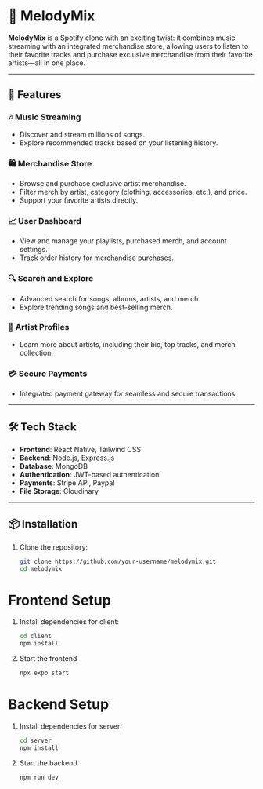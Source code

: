 # 🎵 MelodyMix

**MelodyMix** is a Spotify clone with an exciting twist: it combines music streaming with an integrated merchandise store, allowing users to listen to their favorite tracks and purchase exclusive merchandise from their favorite artists—all in one place.

---

## 🚀 Features

### 🎶 **Music Streaming**

- Discover and stream millions of songs.
- Explore recommended tracks based on your listening history.

### 🛍️ **Merchandise Store**

- Browse and purchase exclusive artist merchandise.
- Filter merch by artist, category (clothing, accessories, etc.), and price.
- Support your favorite artists directly.

### 📈 **User Dashboard**

- View and manage your playlists, purchased merch, and account settings.
- Track order history for merchandise purchases.

### 🔍 **Search and Explore**

- Advanced search for songs, albums, artists, and merch.
- Explore trending songs and best-selling merch.

### 🎨 **Artist Profiles**

- Learn more about artists, including their bio, top tracks, and merch collection.

### 💳 **Secure Payments**

- Integrated payment gateway for seamless and secure transactions.

---

## 🛠️ Tech Stack

- **Frontend**: React Native, Tailwind CSS
- **Backend**: Node.js, Express.js
- **Database**: MongoDB
- **Authentication**: JWT-based authentication
- **Payments**: Stripe API, Paypal
- **File Storage**: Cloudinary

---

## 📦 Installation

1. Clone the repository:
   ```bash
   git clone https://github.com/your-username/melodymix.git
   cd melodymix
   ```

# Frontend Setup

1. Install dependencies for client:
   ```bash
   cd client
   npm install
   ```
2. Start the frontend
   ```bash
   npx expo start
   ```

# Backend Setup

1. Install dependencies for server:
   ```bash
   cd server
   npm install
   ```
2. Start the backend
   ```bash
   npm run dev
   ```
